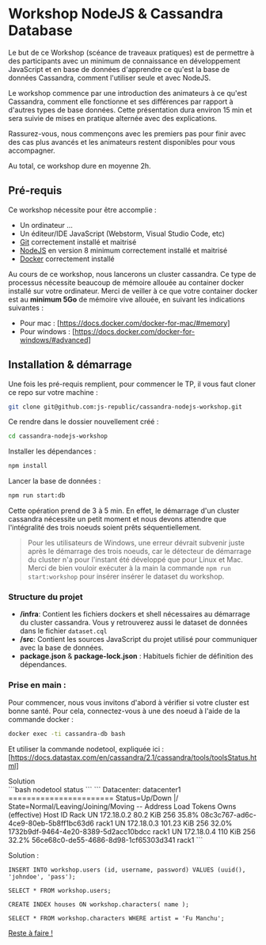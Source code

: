 Workshop NodeJS & Cassandra Database
===

Le but de ce Workshop (scéance de traveaux pratiques) est de permettre à des participants 
avec un minimum de connaissance en développement JavaScript et en base de données d'apprendre
ce qu'est la base de données Cassandra, comment l'utiliser seule et avec NodeJS.

Le workshop commence par une introduction des animateurs à ce qu'est Cassandra, comment elle fonctionne et ses différences par rapport à d'autres types de base données.
Cette présentation dura environ 15 min et sera suivie de mises en pratique alternée avec des explications.

Rassurez-vous, nous commençons avec les premiers pas pour finir avec des cas plus avancés et les animateurs restent disponibles pour vous accompagner.

Au total, ce workshop dure en moyenne 2h.

## Pré-requis

Ce workshop nécessite pour être accomplie :
 - Un ordinateur ...
 - Un éditeur/IDE JavaScript (Webstorm, Visual Studio Code, etc)
 - [Git](https://git-scm.com/) correctement installé et maitrisé
 - [NodeJS](https://nodejs.org/en/) en version 8 minimum correctement installé et maitrisé
 - [Docker](https://www.docker.com/) correctement installé
 
Au cours de ce workshop, nous lancerons un cluster cassandra. Ce type de processus
nécessite beaucoup de mémoire allouée au container docker installé sur votre ordinateur.
Merci de veiller à ce que votre container docker est au **minimum 5Go** de mémoire vive allouée, en suivant les indications suivantes :

- Pour mac : [https://docs.docker.com/docker-for-mac/#memory]
- Pour windows : [https://docs.docker.com/docker-for-windows/#advanced]
  

## Installation & démarrage

Une fois les pré-requis remplient, pour commencer le TP, il vous faut cloner ce repo sur votre machine :
```bash
git clone git@github.com:js-republic/cassandra-nodejs-workshop.git
```

Ce rendre dans le dossier nouvellement créé :
```bash
cd cassandra-nodejs-workshop
```

Installer les dépendances :
```bash
npm install
```

Lancer la base de données :
```bash
npm run start:db
```

Cette opération prend de 3 à 5 min. En effet, le démarrage d'un cluster cassandra 
nécessite un petit moment et nous devons attendre que l'intégralité des trois 
noeuds soient prêts séquentiellement.

> Pour les utilisateurs de Windows, une erreur dévrait subvenir juste après le démarrage
des trois noeuds, car le détecteur de démarrage du cluster n'a pour l'instant été développé 
que pour Linux et Mac. Merci de bien vouloir exécuter à la main la commande `npm run start:workshop` pour
insérer insérer le dataset du workshop.


### Structure du projet

- **/infra**: Contient les fichiers dockers et shell nécessaires au démarrage du cluster cassandra. Vous y retrouverez aussi le dataset de données dans le fichier `dataset.cql`
- **/src**: Contient les sources JavaScript du projet utilisé pour communiquer avec la base de données.
- **package.json** & **package-lock.json** : Habituels fichier de définition des dépendances.

    
### Prise en main :

Pour commencer, nous vous invitons d'abord à vérifier si votre cluster est bonne santé.
Pour cela, connectez-vous à une des noeud à l'aide de la commande docker :
```bash
docker exec -ti cassandra-db bash
```

Et utiliser la commande nodetool, expliquée ici :
[https://docs.datastax.com/en/cassandra/2.1/cassandra/tools/toolsStatus.html]
<detail>
<summary>Solution</summary>
```bash
nodetool status
```
```
Datacenter: datacenter1
=======================
Status=Up/Down
|/ State=Normal/Leaving/Joining/Moving
--  Address     Load       Tokens       Owns (effective)  Host ID                               Rack
UN  172.18.0.2  80.2 KiB   256          35.8%             08c3c767-ad6c-4ce9-80eb-5b8ff1bc63d6  rack1
UN  172.18.0.3  101.23 KiB  256          32.0%             1732b9df-9464-4e20-8389-5d2acc10bdcc  rack1
UN  172.18.0.4  110 KiB    256          32.2%             56ce68c0-de55-4686-8d98-1cf65303d341  rack1
```
</detail>


Solution :
```cql
INSERT INTO workshop.users (id, username, password) VALUES (uuid(), 'johndoe', 'pass');
```
```cql
SELECT * FROM workshop.users;
```
    
```cql
CREATE INDEX houses ON workshop.characters( name );
```
 
```cql
SELECT * FROM workshop.characters WHERE artist = 'Fu Manchu';
```

[Reste à faire !](./todo.md)
